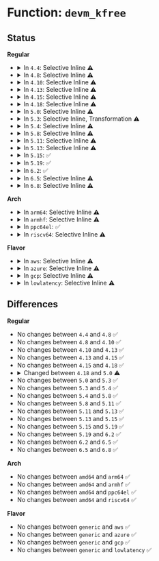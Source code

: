 # Function: <code>devm_kfree</code>

## Status
<b>Regular</b>
<ul>
<li>
<details>
<summary>In <code>4.4</code>: Selective Inline ⚠️</summary>

```c
void devm_kfree(struct device *dev, void *p);
```

**Collision:** Unique Global

**Inline:** Selective

**Transformation:** False

**Instances:**

```
In drivers/base/devres.c (ffffffff815501c0)
Location: drivers/base/devres.c:883
Inline: True
Direct callers:
  - drivers/base/component.c:component_match_realloc
  - drivers/base/regmap/regmap.c:devm_regmap_field_free
  - drivers/base/pinctrl.c:pinctrl_bind_pins
  - drivers/platform/chrome/cros_ec_proto.c:cros_ec_query_all
  - drivers/platform/chrome/cros_ec_proto.c:cros_ec_query_all
  - drivers/platform/chrome/cros_ec_proto.c:cros_ec_query_all
```
**Symbols:**

```
ffffffff815501c0-ffffffff81550201: devm_kfree (STB_GLOBAL)
```
</details>
</li>
<li>
<details>
<summary>In <code>4.8</code>: Selective Inline ⚠️</summary>

```c
void devm_kfree(struct device *dev, void *p);
```

**Collision:** Unique Global

**Inline:** Selective

**Transformation:** False

**Instances:**

```
In drivers/base/devres.c (ffffffff815a1fc0)
Location: drivers/base/devres.c:883
Inline: True
Direct callers:
  - block/badblocks.c:badblocks_exit
  - drivers/base/regmap/regmap.c:devm_regmap_field_free
  - drivers/base/pinctrl.c:pinctrl_bind_pins
  - drivers/platform/chrome/cros_ec_proto.c:cros_ec_query_all
  - drivers/platform/chrome/cros_ec_proto.c:cros_ec_query_all
  - drivers/platform/chrome/cros_ec_proto.c:cros_ec_query_all
```
**Symbols:**

```
ffffffff815a1fc0-ffffffff815a2001: devm_kfree (STB_GLOBAL)
```
</details>
</li>
<li>
<details>
<summary>In <code>4.10</code>: Selective Inline ⚠️</summary>

```c
void devm_kfree(struct device *dev, void *p);
```

**Collision:** Unique Global

**Inline:** Selective

**Transformation:** False

**Instances:**

```
In drivers/base/devres.c (ffffffff815d06e0)
Location: drivers/base/devres.c:884
Inline: True
Direct callers:
  - block/badblocks.c:badblocks_exit
  - drivers/base/regmap/regmap.c:devm_regmap_field_free
  - drivers/base/pinctrl.c:pinctrl_bind_pins
  - drivers/net/phy/phy_led_triggers.c:phy_led_triggers_register
  - drivers/platform/chrome/cros_ec_proto.c:cros_ec_query_all
  - drivers/platform/chrome/cros_ec_proto.c:cros_ec_query_all
  - drivers/platform/chrome/cros_ec_proto.c:cros_ec_query_all
```
**Symbols:**

```
ffffffff815d06e0-ffffffff815d0721: devm_kfree (STB_GLOBAL)
```
</details>
</li>
<li>
<details>
<summary>In <code>4.13</code>: Selective Inline ⚠️</summary>

```c
void devm_kfree(struct device *dev, void *p);
```

**Collision:** Unique Global

**Inline:** Selective

**Transformation:** False

**Instances:**

```
In drivers/base/devres.c (ffffffff815e4e70)
Location: drivers/base/devres.c:884
Inline: True
Direct callers:
  - block/badblocks.c:badblocks_exit
  - drivers/base/regmap/regmap.c:devm_regmap_field_free
  - drivers/base/pinctrl.c:pinctrl_bind_pins
  - drivers/net/phy/phy_led_triggers.c:phy_led_triggers_register
  - drivers/rtc/nvmem.c:rtc_nvmem_register
  - drivers/platform/chrome/cros_ec_proto.c:cros_ec_query_all
  - drivers/platform/chrome/cros_ec_proto.c:cros_ec_query_all
  - drivers/platform/chrome/cros_ec_proto.c:cros_ec_query_all
```
**Symbols:**

```
ffffffff815e4e70-ffffffff815e4ea2: devm_kfree (STB_GLOBAL)
```
</details>
</li>
<li>
<details>
<summary>In <code>4.15</code>: Selective Inline ⚠️</summary>

```c
void devm_kfree(struct device *dev, void *p);
```

**Collision:** Unique Global

**Inline:** Selective

**Transformation:** False

**Instances:**

```
In drivers/base/devres.c (ffffffff8164c150)
Location: drivers/base/devres.c:884
Inline: True
Direct callers:
  - block/badblocks.c:badblocks_exit
  - drivers/virtio/virtio_mmio.c:virtio_mmio_release_dev
  - drivers/base/regmap/regmap.c:devm_regmap_field_free
  - drivers/base/pinctrl.c:pinctrl_bind_pins
  - drivers/net/phy/phy_led_triggers.c:phy_led_triggers_register
  - drivers/net/phy/phy_led_triggers.c:phy_led_triggers_register
  - drivers/rtc/nvmem.c:rtc_nvmem_register
  - drivers/platform/chrome/cros_ec_proto.c:cros_ec_query_all
  - drivers/platform/chrome/cros_ec_proto.c:cros_ec_query_all
  - drivers/platform/chrome/cros_ec_proto.c:cros_ec_query_all
```
**Symbols:**

```
ffffffff8164c150-ffffffff8164c182: devm_kfree (STB_GLOBAL)
```
</details>
</li>
<li>
<details>
<summary>In <code>4.18</code>: Selective Inline ⚠️</summary>

```c
void devm_kfree(struct device *dev, void *p);
```

**Collision:** Unique Global

**Inline:** Selective

**Transformation:** False

**Instances:**

```
In drivers/base/devres.c (ffffffff81687760)
Location: drivers/base/devres.c:888
Inline: True
Direct callers:
  - block/badblocks.c:badblocks_exit
  - drivers/virtio/virtio_mmio.c:virtio_mmio_release_dev
  - drivers/base/regmap/regmap.c:devm_regmap_field_free
  - drivers/base/pinctrl.c:pinctrl_bind_pins
  - drivers/net/phy/phy_led_triggers.c:phy_led_triggers_register
  - drivers/net/phy/phy_led_triggers.c:phy_led_triggers_register
  - drivers/platform/chrome/cros_ec_proto.c:cros_ec_query_all
  - drivers/platform/chrome/cros_ec_proto.c:cros_ec_query_all
  - drivers/platform/chrome/cros_ec_proto.c:cros_ec_query_all
```
**Symbols:**

```
ffffffff81687760-ffffffff81687789: devm_kfree (STB_GLOBAL)
```
</details>
</li>
<li>
<details>
<summary>In <code>5.0</code>: Selective Inline ⚠️</summary>

```c
void devm_kfree(struct device *dev, const void *p);
```

**Collision:** Unique Global

**Inline:** Selective

**Transformation:** False

**Instances:**

```
In drivers/base/devres.c (ffffffff816a76d0)
Location: drivers/base/devres.c:918
Inline: True
Direct callers:
  - block/badblocks.c:badblocks_exit
  - drivers/virtio/virtio_mmio.c:virtio_mmio_release_dev
  - drivers/base/regmap/regmap.c:devm_regmap_field_free
  - drivers/base/pinctrl.c:pinctrl_bind_pins
  - drivers/net/phy/phy_led_triggers.c:phy_led_triggers_register
  - drivers/net/phy/phy_led_triggers.c:phy_led_triggers_register
  - drivers/rtc/sysfs.c:rtc_add_groups
  - drivers/platform/chrome/cros_ec_proto.c:cros_ec_query_all
  - drivers/platform/chrome/cros_ec_proto.c:cros_ec_query_all
  - drivers/platform/chrome/cros_ec_proto.c:cros_ec_query_all
```
**Symbols:**

```
ffffffff816a76d0-ffffffff816a770c: devm_kfree (STB_GLOBAL)
```
</details>
</li>
<li>
<details>
<summary>In <code>5.3</code>: Selective Inline, Transformation ⚠️</summary>

```c
void devm_kfree(struct device *dev, const void *p);
```

**Collision:** Unique Global

**Inline:** Selective

**Transformation:** True

**Instances:**

```
In drivers/base/devres.c (ffffffff816e099d)
Location: drivers/base/devres.c:940
Inline: True
Direct callers:
  - block/badblocks.c:badblocks_exit
  - drivers/virtio/virtio_mmio.c:virtio_mmio_release_dev
  - drivers/base/regmap/regmap.c:devm_regmap_field_free
  - drivers/base/pinctrl.c:pinctrl_bind_pins
  - drivers/net/phy/phy_led_triggers.c:phy_led_triggers_register
  - drivers/net/phy/phy_led_triggers.c:phy_led_triggers_register
  - drivers/rtc/sysfs.c:rtc_add_groups
  - drivers/platform/chrome/cros_ec_proto.c:cros_ec_query_all
  - drivers/platform/chrome/cros_ec_proto.c:cros_ec_query_all
  - drivers/platform/chrome/cros_ec_proto.c:cros_ec_query_all
  - drivers/devfreq/devfreq.c:devfreq_add_device
```
**Symbols:**

```
ffffffff816e099d-ffffffff816e09b0: devm_kfree.cold (STB_LOCAL)
ffffffff816e0840-ffffffff816e0885: devm_kfree (STB_GLOBAL)
```
</details>
</li>
<li>
<details>
<summary>In <code>5.4</code>: Selective Inline ⚠️</summary>

```c
void devm_kfree(struct device *dev, const void *p);
```

**Collision:** Unique Global

**Inline:** Selective

**Transformation:** False

**Instances:**

```
In drivers/base/devres.c (ffffffff81704a00)
Location: drivers/base/devres.c:940
Inline: True
Direct callers:
  - block/badblocks.c:badblocks_exit
  - drivers/virtio/virtio_mmio.c:virtio_mmio_release_dev
  - drivers/base/regmap/regmap.c:devm_regmap_field_free
  - drivers/base/pinctrl.c:pinctrl_bind_pins
  - drivers/net/phy/phy_led_triggers.c:phy_led_triggers_register
  - drivers/net/phy/phy_led_triggers.c:phy_led_triggers_register
  - drivers/rtc/sysfs.c:rtc_add_groups
  - drivers/platform/chrome/cros_ec_proto.c:cros_ec_query_all
  - drivers/platform/chrome/cros_ec_proto.c:cros_ec_query_all
  - drivers/platform/chrome/cros_ec_proto.c:cros_ec_query_all
  - drivers/devfreq/devfreq.c:devfreq_add_device
```
**Symbols:**

```
ffffffff81704a00-ffffffff81704a45: devm_kfree (STB_GLOBAL)
```
</details>
</li>
<li>
<details>
<summary>In <code>5.8</code>: Selective Inline ⚠️</summary>

```c
void devm_kfree(struct device *dev, const void *p);
```

**Collision:** Unique Global

**Inline:** Selective

**Transformation:** False

**Instances:**

```
In drivers/base/devres.c (ffffffff817bf090)
Location: drivers/base/devres.c:940
Inline: True
Direct callers:
  - block/badblocks.c:badblocks_exit
  - drivers/virtio/virtio_mmio.c:virtio_mmio_release_dev
  - drivers/base/regmap/regmap.c:devm_regmap_field_free
  - drivers/base/pinctrl.c:pinctrl_bind_pins
  - drivers/net/phy/phy_led_triggers.c:phy_led_triggers_register
  - drivers/net/phy/phy_led_triggers.c:phy_led_triggers_register
  - drivers/rtc/sysfs.c:rtc_add_groups
  - drivers/power/supply/power_supply_core.c:power_supply_put_battery_info
  - drivers/power/supply/power_supply_core.c:power_supply_put_battery_info
  - drivers/platform/chrome/cros_ec_proto.c:cros_ec_query_all
  - drivers/platform/chrome/cros_ec_proto.c:cros_ec_query_all
  - drivers/platform/chrome/cros_ec_proto.c:cros_ec_query_all
  - drivers/devfreq/devfreq.c:set_freq_table
```
**Symbols:**

```
ffffffff817bf090-ffffffff817bf153: devm_kfree (STB_GLOBAL)
```
</details>
</li>
<li>
<details>
<summary>In <code>5.11</code>: Selective Inline ⚠️</summary>

```c
void devm_kfree(struct device *dev, const void *p);
```

**Collision:** Unique Global

**Inline:** Selective

**Transformation:** False

**Instances:**

```
In drivers/base/devres.c (ffffffff817d3df0)
Location: drivers/base/devres.c:1056
Inline: True
Direct callers:
  - block/badblocks.c:badblocks_exit
  - drivers/virtio/virtio_mmio.c:virtio_mmio_release_dev
  - drivers/base/devres.c:devm_krealloc
  - drivers/base/pinctrl.c:pinctrl_bind_pins
  - drivers/net/phy/phy_led_triggers.c:phy_led_triggers_register
  - drivers/net/phy/phy_led_triggers.c:phy_led_triggers_register
  - drivers/rtc/sysfs.c:rtc_add_groups
  - drivers/power/supply/power_supply_core.c:power_supply_put_battery_info
  - drivers/power/supply/power_supply_core.c:power_supply_put_battery_info
  - drivers/platform/chrome/cros_ec_proto.c:cros_ec_query_all
  - drivers/platform/chrome/cros_ec_proto.c:cros_ec_query_all
  - drivers/platform/chrome/cros_ec_proto.c:cros_ec_query_all
  - drivers/devfreq/devfreq.c:set_freq_table
```
**Symbols:**

```
ffffffff817d3df0-ffffffff817d3eb9: devm_kfree (STB_GLOBAL)
```
</details>
</li>
<li>
<details>
<summary>In <code>5.13</code>: Selective Inline ⚠️</summary>

```c
void devm_kfree(struct device *dev, const void *p);
```

**Collision:** Unique Global

**Inline:** Selective

**Transformation:** False

**Instances:**

```
In drivers/base/devres.c (ffffffff817b7800)
Location: drivers/base/devres.c:1056
Inline: True
Direct callers:
  - block/badblocks.c:badblocks_exit
  - drivers/virtio/virtio_mmio.c:virtio_mmio_release_dev
  - drivers/base/devres.c:devm_krealloc
  - drivers/base/pinctrl.c:pinctrl_bind_pins
  - drivers/net/phy/phy_led_triggers.c:phy_led_triggers_register
  - drivers/net/phy/phy_led_triggers.c:phy_led_triggers_register
  - drivers/rtc/sysfs.c:rtc_add_groups
  - drivers/power/supply/power_supply_core.c:power_supply_put_battery_info
  - drivers/power/supply/power_supply_core.c:power_supply_put_battery_info
  - drivers/platform/chrome/cros_ec_proto.c:cros_ec_query_all
  - drivers/platform/chrome/cros_ec_proto.c:cros_ec_query_all
  - drivers/platform/chrome/cros_ec_proto.c:cros_ec_query_all
  - drivers/devfreq/devfreq.c:devfreq_add_device
```
**Symbols:**

```
ffffffff817b7800-ffffffff817b78c9: devm_kfree (STB_GLOBAL)
```
</details>
</li>
<li>
<details>
<summary>In <code>5.15</code>: ✅</summary>

```c
void devm_kfree(struct device *dev, const void *p);
```

**Collision:** Unique Global

**Inline:** No

**Transformation:** False

**Instances:**

```
In drivers/base/devres.c (ffffffff81840fb0)
Location: drivers/base/devres.c:1045
Inline: False
Direct callers:
  - block/badblocks.c:badblocks_exit
  - drivers/virtio/virtio_mmio.c:virtio_mmio_release_dev
  - drivers/base/devres.c:devm_krealloc
  - drivers/base/pinctrl.c:pinctrl_bind_pins
  - drivers/net/phy/phy_led_triggers.c:phy_led_triggers_register
  - drivers/net/phy/phy_led_triggers.c:phy_led_triggers_register
  - drivers/rtc/sysfs.c:rtc_add_groups
  - drivers/power/supply/power_supply_core.c:power_supply_put_battery_info
  - drivers/power/supply/power_supply_core.c:power_supply_put_battery_info
  - drivers/platform/chrome/cros_ec_proto.c:cros_ec_query_all
  - drivers/platform/chrome/cros_ec_proto.c:cros_ec_query_all
  - drivers/platform/chrome/cros_ec_proto.c:cros_ec_query_all
  - drivers/devfreq/devfreq.c:devfreq_add_device
```
**Symbols:**

```
ffffffff81840fb0-ffffffff81841008: devm_kfree (STB_GLOBAL)
```
</details>
</li>
<li>
<details>
<summary>In <code>5.19</code>: ✅</summary>

```c
void devm_kfree(struct device *dev, const void *p);
```

**Collision:** Unique Global

**Inline:** No

**Transformation:** False

**Instances:**

```
In drivers/base/devres.c (ffffffff81984340)
Location: drivers/base/devres.c:1045
Inline: False
Direct callers:
  - block/badblocks.c:badblocks_exit
  - drivers/virtio/virtio_mmio.c:virtio_mmio_release_dev
  - drivers/base/devres.c:devm_krealloc
  - drivers/base/pinctrl.c:pinctrl_bind_pins
  - drivers/net/phy/phy_led_triggers.c:phy_led_triggers_register
  - drivers/net/phy/phy_led_triggers.c:phy_led_triggers_register
  - drivers/rtc/sysfs.c:rtc_add_groups
  - drivers/power/supply/power_supply_core.c:power_supply_put_battery_info
  - drivers/power/supply/power_supply_core.c:power_supply_put_battery_info
  - drivers/power/supply/power_supply_core.c:power_supply_put_battery_info
  - drivers/platform/chrome/cros_ec_proto.c:cros_ec_query_all
  - drivers/platform/chrome/cros_ec_proto.c:cros_ec_query_all
  - drivers/platform/chrome/cros_ec_proto.c:cros_ec_query_all
  - drivers/devfreq/devfreq.c:devfreq_add_device
```
**Symbols:**

```
ffffffff81984340-ffffffff819843c1: devm_kfree (STB_GLOBAL)
```
</details>
</li>
<li>
<details>
<summary>In <code>6.2</code>: ✅</summary>

```c
void devm_kfree(struct device *dev, const void *p);
```

**Collision:** Unique Global

**Inline:** No

**Transformation:** False

**Instances:**

```
In drivers/base/devres.c (ffffffff81af2480)
Location: drivers/base/devres.c:1050
Inline: False
Direct callers:
  - block/badblocks.c:badblocks_exit
  - drivers/pci/p2pdma.c:pci_p2pdma_add_resource
  - drivers/virtio/virtio_mmio.c:virtio_mmio_release_dev
  - drivers/xen/grant-dma-ops.c:xen_virtio_restricted_mem_acc
  - drivers/base/devres.c:devm_krealloc
  - drivers/base/pinctrl.c:pinctrl_bind_pins
  - drivers/net/phy/phy_led_triggers.c:phy_led_triggers_register
  - drivers/net/phy/phy_led_triggers.c:phy_led_triggers_register
  - drivers/rtc/sysfs.c:rtc_add_groups
  - drivers/power/supply/power_supply_core.c:power_supply_put_battery_info
  - drivers/power/supply/power_supply_core.c:power_supply_put_battery_info
  - drivers/power/supply/power_supply_core.c:power_supply_put_battery_info
  - drivers/platform/chrome/cros_ec_proto.c:cros_ec_query_all
  - drivers/platform/chrome/cros_ec_proto.c:cros_ec_query_all
  - drivers/platform/chrome/cros_ec_proto.c:cros_ec_query_all
  - drivers/devfreq/devfreq.c:devfreq_add_device
```
**Symbols:**

```
ffffffff81af2480-ffffffff81af2501: devm_kfree (STB_GLOBAL)
```
</details>
</li>
<li>
<details>
<summary>In <code>6.5</code>: Selective Inline ⚠️</summary>

```c
void devm_kfree(struct device *dev, const void *p);
```

**Collision:** Unique Global

**Inline:** Selective

**Transformation:** False

**Instances:**

```
In drivers/base/devres.c (ffffffff81b40630)
Location: drivers/base/devres.c:1051
Inline: True
Direct callers:
  - block/badblocks.c:badblocks_exit
  - drivers/pci/p2pdma.c:pci_p2pdma_add_resource
  - drivers/xen/grant-dma-ops.c:xen_virtio_restricted_mem_acc
  - drivers/char/tpm/eventlog/acpi.c:tpm_read_log_acpi
  - drivers/char/tpm/eventlog/efi.c:tpm_read_log_efi
  - drivers/base/devres.c:devm_krealloc
  - drivers/base/pinctrl.c:pinctrl_bind_pins
  - drivers/net/phy/phy_led_triggers.c:phy_led_triggers_register
  - drivers/net/phy/phy_led_triggers.c:phy_led_triggers_register
  - drivers/rtc/sysfs.c:rtc_add_groups
  - drivers/power/supply/power_supply_core.c:power_supply_put_battery_info
  - drivers/power/supply/power_supply_core.c:power_supply_put_battery_info
  - drivers/power/supply/power_supply_core.c:power_supply_put_battery_info
  - drivers/platform/x86/intel/pmc/core_ssram.c:pmc_core_ssram_get_pmc
  - drivers/platform/chrome/cros_ec_proto.c:cros_ec_query_all
  - drivers/platform/chrome/cros_ec_proto.c:cros_ec_query_all
  - drivers/platform/chrome/cros_ec_proto.c:cros_ec_query_all
  - drivers/devfreq/devfreq.c:devfreq_add_device
```
**Symbols:**

```
ffffffff81b40630-ffffffff81b406b1: devm_kfree (STB_GLOBAL)
```
</details>
</li>
<li>
<details>
<summary>In <code>6.8</code>: Selective Inline ⚠️</summary>

```c
void devm_kfree(struct device *dev, const void *p);
```

**Collision:** Unique Global

**Inline:** Selective

**Transformation:** False

**Instances:**

```
In drivers/base/devres.c (ffffffff81b984d0)
Location: drivers/base/devres.c:1051
Inline: True
Direct callers:
  - block/badblocks.c:badblocks_exit
  - drivers/pci/p2pdma.c:pci_p2pdma_add_resource
  - drivers/pci/p2pdma.c:pci_p2pdma_add_resource
  - drivers/xen/grant-dma-ops.c:xen_virtio_restricted_mem_acc
  - drivers/char/tpm/eventlog/acpi.c:tpm_read_log_acpi
  - drivers/char/tpm/eventlog/efi.c:tpm_read_log_efi
  - drivers/base/devres.c:devm_krealloc
  - drivers/base/pinctrl.c:pinctrl_bind_pins
  - drivers/gpu/drm/bridge/panel.c:drmm_drm_panel_bridge_release
  - drivers/gpu/drm/bridge/panel.c:devm_drm_panel_bridge_release
  - drivers/net/phy/phy_led_triggers.c:phy_led_triggers_register
  - drivers/net/phy/phy_led_triggers.c:phy_led_triggers_register
  - drivers/rtc/sysfs.c:rtc_add_groups
  - drivers/power/supply/power_supply_core.c:power_supply_put_battery_info
  - drivers/power/supply/power_supply_core.c:power_supply_put_battery_info
  - drivers/power/supply/power_supply_core.c:power_supply_put_battery_info
  - drivers/platform/chrome/cros_ec_proto.c:cros_ec_query_all
  - drivers/platform/chrome/cros_ec_proto.c:cros_ec_query_all
  - drivers/platform/chrome/cros_ec_proto.c:cros_ec_query_all
  - drivers/devfreq/devfreq.c:devfreq_add_device
```
**Symbols:**

```
ffffffff81b984d0-ffffffff81b98551: devm_kfree (STB_GLOBAL)
```
</details>
</li>
</ul>
<b>Arch</b>
<ul>
<li>
<details>
<summary>In <code>arm64</code>: Selective Inline ⚠️</summary>

```c
void devm_kfree(struct device *dev, const void *p);
```

**Collision:** Unique Global

**Inline:** Selective

**Transformation:** False

**Instances:**

```
In drivers/base/devres.c (ffff8000108f07c0)
Location: drivers/base/devres.c:940
Inline: True
Direct callers:
  - block/badblocks.c:badblocks_exit
  - drivers/bus/fsl-mc/mc-io.c:fsl_destroy_mc_io
  - drivers/bus/fsl-mc/dprc-driver.c:dprc_scan_objects
  - drivers/bus/fsl-mc/fsl-mc-allocator.c:fsl_mc_cleanup_all_resource_pools
  - drivers/pinctrl/core.c:pinctrl_generic_remove_group
  - drivers/pinctrl/pinmux.c:pinmux_generic_remove_function
  - drivers/pinctrl/pinctrl-rockchip.c:rockchip_dt_node_to_map
  - drivers/pinctrl/pinctrl-single.c:pcs_dt_node_to_map
  - drivers/pinctrl/pinctrl-single.c:pcs_dt_node_to_map
  - drivers/pinctrl/pinctrl-single.c:pcs_parse_bits_in_pinctrl_entry
  - drivers/pinctrl/pinctrl-single.c:pcs_parse_bits_in_pinctrl_entry
  - drivers/pinctrl/pinctrl-single.c:pcs_parse_bits_in_pinctrl_entry
  - drivers/pinctrl/pinctrl-single.c:pcs_parse_one_pinctrl_entry
  - drivers/pinctrl/pinctrl-single.c:pcs_parse_one_pinctrl_entry
  - drivers/pinctrl/pinctrl-single.c:pcs_parse_one_pinctrl_entry
  - drivers/pinctrl/pinctrl-single.c:pcs_dt_free_map
  - drivers/pci/controller/pcie-mediatek.c:mtk_pcie_port_free
  - drivers/virtio/virtio_mmio.c:virtio_mmio_release_dev
  - drivers/tty/serial/8250/8250_mtk.c:mtk8250_set_termios
  - drivers/iommu/arm-smmu-impl.c:arm_smmu_impl_init
  - drivers/base/regmap/regmap.c:devm_regmap_field_free
  - drivers/base/pinctrl.c:pinctrl_bind_pins
  - drivers/ata/libahci.c:ahci_port_start
  - drivers/net/phy/phy_led_triggers.c:phy_led_triggers_register
  - drivers/net/phy/phy_led_triggers.c:phy_led_triggers_register
  - drivers/net/phy/mdio-mux.c:mdio_mux_init
  - drivers/net/phy/mdio-mux.c:mdio_mux_init
  - drivers/net/phy/mdio-mux.c:mdio_mux_init
  - drivers/rtc/sysfs.c:rtc_add_groups
  - drivers/power/supply/power_supply_core.c:power_supply_get_battery_info
  - drivers/power/supply/power_supply_core.c:power_supply_get_battery_info
  - drivers/thermal/armada_thermal.c:armada_thermal_probe
  - drivers/platform/chrome/cros_ec_proto.c:cros_ec_query_all
  - drivers/platform/chrome/cros_ec_proto.c:cros_ec_query_all
  - drivers/platform/chrome/cros_ec_proto.c:cros_ec_query_all
  - drivers/devfreq/devfreq.c:devfreq_add_device
  - drivers/perf/xgene_pmu.c:acpi_pmu_dev_add
```
**Symbols:**

```
ffff8000108f07c0-ffff8000108f0834: devm_kfree (STB_GLOBAL)
```
</details>
</li>
<li>
<details>
<summary>In <code>armhf</code>: Selective Inline ⚠️</summary>

```c
void devm_kfree(struct device *dev, const void *p);
```

**Collision:** Unique Global

**Inline:** Selective

**Transformation:** False

**Instances:**

```
In drivers/base/devres.c (c09ddc28)
Location: drivers/base/devres.c:940
Inline: True
Direct callers:
  - block/badblocks.c:badblocks_exit
  - drivers/pinctrl/core.c:pinctrl_generic_remove_group
  - drivers/pinctrl/pinmux.c:pinmux_generic_remove_function
  - drivers/pinctrl/pinctrl-rockchip.c:rockchip_dt_node_to_map
  - drivers/pinctrl/pinctrl-single.c:pcs_dt_node_to_map
  - drivers/pinctrl/pinctrl-single.c:pcs_dt_node_to_map
  - drivers/pinctrl/pinctrl-single.c:pcs_dt_node_to_map
  - drivers/pinctrl/pinctrl-single.c:pcs_dt_node_to_map
  - drivers/pinctrl/pinctrl-single.c:pcs_dt_node_to_map
  - drivers/pinctrl/pinctrl-single.c:pcs_dt_node_to_map
  - drivers/pinctrl/pinctrl-single.c:pcs_dt_node_to_map
  - drivers/pinctrl/pinctrl-single.c:pcs_dt_node_to_map
  - drivers/pinctrl/pinctrl-single.c:pcs_dt_node_to_map
  - drivers/pinctrl/pinctrl-single.c:pcs_dt_free_map
  - drivers/pinctrl/ti/pinctrl-ti-iodelay.c:ti_iodelay_dt_node_to_map
  - drivers/pinctrl/ti/pinctrl-ti-iodelay.c:ti_iodelay_dt_node_to_map
  - drivers/pinctrl/ti/pinctrl-ti-iodelay.c:ti_iodelay_dt_node_to_map
  - drivers/pinctrl/ti/pinctrl-ti-iodelay.c:ti_iodelay_dt_node_to_map
  - drivers/pci/controller/pci-mvebu.c:mvebu_pcie_probe
  - drivers/pci/controller/pci-mvebu.c:mvebu_pcie_probe
  - drivers/pci/controller/pci-tegra.c:tegra_pcie_get_regulators
  - drivers/pci/controller/pci-tegra.c:tegra_pcie_port_free
  - drivers/pci/controller/pcie-mediatek.c:mtk_pcie_port_free
  - drivers/virtio/virtio_mmio.c:virtio_mmio_release_dev
  - drivers/tty/serial/8250/8250_mtk.c:mtk8250_set_termios
  - drivers/iommu/tegra-smmu.c:tegra_smmu_device_group
  - drivers/base/regmap/regmap.c:devm_regmap_field_free
  - drivers/base/pinctrl.c:pinctrl_bind_pins
  - drivers/ata/libahci.c:ahci_port_start
  - drivers/net/phy/phy_led_triggers.c:phy_led_triggers_register
  - drivers/net/phy/phy_led_triggers.c:phy_led_triggers_register
  - drivers/net/ethernet/ti/davinci_cpdma.c:cpdma_chan_destroy
  - drivers/net/ethernet/ti/davinci_cpdma.c:cpdma_chan_create
  - drivers/usb/musb/musb_core.c:musb_queue_resume_work
  - drivers/usb/musb/musb_core.c:musb_run_resume_work
  - drivers/rtc/sysfs.c:rtc_add_groups
  - drivers/i2c/busses/i2c-imx.c:i2c_imx_probe
  - drivers/power/supply/power_supply_core.c:power_supply_get_battery_info
  - drivers/power/supply/power_supply_core.c:power_supply_get_battery_info
  - drivers/thermal/armada_thermal.c:armada_thermal_probe
  - drivers/firmware/tegra/bpmp.c:tegra_bpmp_free_mrq
  - drivers/platform/chrome/cros_ec_proto.c:cros_ec_query_all
  - drivers/platform/chrome/cros_ec_proto.c:cros_ec_query_all
  - drivers/platform/chrome/cros_ec_proto.c:cros_ec_query_all
  - drivers/mailbox/tegra-hsp.c:tegra_hsp_probe
  - drivers/devfreq/devfreq.c:devfreq_add_device
  - drivers/memory/of_memory.c:of_get_ddr_timings
  - drivers/memory/of_memory.c:of_get_min_tck
  - sound/soc/soc-dapm.c:snd_soc_dapm_new_dai
  - sound/soc/soc-dapm.c:snd_soc_dapm_new_dai
```
**Symbols:**

```
c09ddc28-c09ddc9c: devm_kfree (STB_GLOBAL)
```
</details>
</li>
<li>
<details>
<summary>In <code>ppc64el</code>: ✅</summary>

```c
void devm_kfree(struct device *dev, const void *p);
```

**Collision:** Unique Global

**Inline:** No

**Transformation:** False

**Instances:**

```
In drivers/base/devres.c (c000000000989c10)
Location: drivers/base/devres.c:940
Inline: False
Direct callers:
  - block/badblocks.c:badblocks_exit
  - drivers/pinctrl/core.c:pinctrl_generic_remove_group
  - drivers/pinctrl/pinmux.c:pinmux_generic_remove_function
  - drivers/pinctrl/pinctrl-single.c:pcs_dt_node_to_map
  - drivers/pinctrl/pinctrl-single.c:pcs_dt_node_to_map
  - drivers/pinctrl/pinctrl-single.c:pcs_dt_node_to_map
  - drivers/pinctrl/pinctrl-single.c:pcs_dt_node_to_map
  - drivers/pinctrl/pinctrl-single.c:pcs_dt_node_to_map
  - drivers/pinctrl/pinctrl-single.c:pcs_dt_node_to_map
  - drivers/pinctrl/pinctrl-single.c:pcs_dt_node_to_map
  - drivers/pinctrl/pinctrl-single.c:pcs_dt_node_to_map
  - drivers/pinctrl/pinctrl-single.c:pcs_dt_free_map
  - drivers/virtio/virtio_mmio.c:virtio_mmio_release_dev
  - drivers/base/regmap/regmap.c:devm_regmap_field_free
  - drivers/base/pinctrl.c:pinctrl_bind_pins
  - drivers/net/phy/phy_led_triggers.c:phy_led_triggers_register
  - drivers/net/phy/phy_led_triggers.c:phy_led_triggers_register
  - drivers/rtc/sysfs.c:rtc_add_groups
  - drivers/power/supply/power_supply_core.c:power_supply_get_battery_info
  - drivers/power/supply/power_supply_core.c:power_supply_get_battery_info
  - drivers/devfreq/devfreq.c:devfreq_add_device
```
**Symbols:**

```
c000000000989c10-c000000000989c84: devm_kfree (STB_GLOBAL)
```
</details>
</li>
<li>
<details>
<summary>In <code>riscv64</code>: Selective Inline ⚠️</summary>

```c
void devm_kfree(struct device *dev, const void *p);
```

**Collision:** Unique Global

**Inline:** Selective

**Transformation:** False

**Instances:**

```
In drivers/base/devres.c (ffffffe000582da6)
Location: drivers/base/devres.c:940
Inline: True
Direct callers:
  - block/badblocks.c:badblocks_exit
  - drivers/pinctrl/core.c:pinctrl_generic_remove_group
  - drivers/pinctrl/pinmux.c:pinmux_generic_remove_function
  - drivers/pinctrl/pinctrl-single.c:pcs_dt_node_to_map
  - drivers/pinctrl/pinctrl-single.c:pcs_dt_node_to_map
  - drivers/pinctrl/pinctrl-single.c:pcs_dt_node_to_map
  - drivers/pinctrl/pinctrl-single.c:pcs_dt_node_to_map
  - drivers/pinctrl/pinctrl-single.c:pcs_dt_node_to_map
  - drivers/pinctrl/pinctrl-single.c:pcs_dt_node_to_map
  - drivers/pinctrl/pinctrl-single.c:pcs_dt_node_to_map
  - drivers/pinctrl/pinctrl-single.c:pcs_dt_node_to_map
  - drivers/pinctrl/pinctrl-single.c:pcs_dt_free_map
  - drivers/virtio/virtio_mmio.c:virtio_mmio_release_dev
  - drivers/base/regmap/regmap.c:devm_regmap_field_free
  - drivers/base/pinctrl.c:pinctrl_bind_pins
  - drivers/net/phy/phy_led_triggers.c:phy_led_triggers_register
  - drivers/net/phy/phy_led_triggers.c:phy_led_triggers_register
  - drivers/rtc/sysfs.c:rtc_add_groups
  - drivers/power/supply/power_supply_core.c:power_supply_get_battery_info
  - drivers/power/supply/power_supply_core.c:power_supply_get_battery_info
  - drivers/devfreq/devfreq.c:devfreq_add_device
```
**Symbols:**

```
ffffffe000582da6-ffffffe000582e0e: devm_kfree (STB_GLOBAL)
```
</details>
</li>
</ul>
<b>Flavor</b>
<ul>
<li>
<details>
<summary>In <code>aws</code>: Selective Inline ⚠️</summary>

```c
void devm_kfree(struct device *dev, const void *p);
```

**Collision:** Unique Global

**Inline:** Selective

**Transformation:** False

**Instances:**

```
In drivers/base/devres.c (ffffffff816ca150)
Location: drivers/base/devres.c:940
Inline: True
Direct callers:
  - block/badblocks.c:badblocks_exit
  - drivers/virtio/virtio_mmio.c:virtio_mmio_release_dev
  - drivers/base/regmap/regmap.c:devm_regmap_field_free
  - drivers/base/pinctrl.c:pinctrl_bind_pins
  - drivers/net/phy/phy_led_triggers.c:phy_led_triggers_register
  - drivers/net/phy/phy_led_triggers.c:phy_led_triggers_register
  - drivers/rtc/sysfs.c:rtc_add_groups
  - drivers/platform/chrome/cros_ec_proto.c:cros_ec_query_all
  - drivers/platform/chrome/cros_ec_proto.c:cros_ec_query_all
  - drivers/platform/chrome/cros_ec_proto.c:cros_ec_query_all
  - drivers/devfreq/devfreq.c:devfreq_add_device
```
**Symbols:**

```
ffffffff816ca150-ffffffff816ca195: devm_kfree (STB_GLOBAL)
```
</details>
</li>
<li>
<details>
<summary>In <code>azure</code>: Selective Inline ⚠️</summary>

```c
void devm_kfree(struct device *dev, const void *p);
```

**Collision:** Unique Global

**Inline:** Selective

**Transformation:** False

**Instances:**

```
In drivers/base/devres.c (ffffffff816a5480)
Location: drivers/base/devres.c:940
Inline: True
Direct callers:
  - block/badblocks.c:badblocks_exit
  - drivers/acpi/nfit/core.c:acpi_nfit_init_interleave_set
  - drivers/acpi/nfit/core.c:acpi_nfit_init_interleave_set
  - drivers/virtio/virtio_mmio.c:virtio_mmio_release_dev
  - drivers/base/regmap/regmap.c:devm_regmap_field_free
  - drivers/base/pinctrl.c:pinctrl_bind_pins
  - drivers/rtc/sysfs.c:rtc_add_groups
  - drivers/devfreq/devfreq.c:devfreq_add_device
```
**Symbols:**

```
ffffffff816a5480-ffffffff816a54c5: devm_kfree (STB_GLOBAL)
```
</details>
</li>
<li>
<details>
<summary>In <code>gcp</code>: Selective Inline ⚠️</summary>

```c
void devm_kfree(struct device *dev, const void *p);
```

**Collision:** Unique Global

**Inline:** Selective

**Transformation:** False

**Instances:**

```
In drivers/base/devres.c (ffffffff816f86c0)
Location: drivers/base/devres.c:940
Inline: True
Direct callers:
  - block/badblocks.c:badblocks_exit
  - drivers/virtio/virtio_mmio.c:virtio_mmio_release_dev
  - drivers/base/regmap/regmap.c:devm_regmap_field_free
  - drivers/base/pinctrl.c:pinctrl_bind_pins
  - drivers/net/phy/phy_led_triggers.c:phy_led_triggers_register
  - drivers/net/phy/phy_led_triggers.c:phy_led_triggers_register
  - drivers/rtc/sysfs.c:rtc_add_groups
  - drivers/platform/chrome/cros_ec_proto.c:cros_ec_query_all
  - drivers/platform/chrome/cros_ec_proto.c:cros_ec_query_all
  - drivers/platform/chrome/cros_ec_proto.c:cros_ec_query_all
  - drivers/devfreq/devfreq.c:devfreq_add_device
```
**Symbols:**

```
ffffffff816f86c0-ffffffff816f8705: devm_kfree (STB_GLOBAL)
```
</details>
</li>
<li>
<details>
<summary>In <code>lowlatency</code>: Selective Inline ⚠️</summary>

```c
void devm_kfree(struct device *dev, const void *p);
```

**Collision:** Unique Global

**Inline:** Selective

**Transformation:** False

**Instances:**

```
In drivers/base/devres.c (ffffffff81712f60)
Location: drivers/base/devres.c:940
Inline: True
Direct callers:
  - block/badblocks.c:badblocks_exit
  - drivers/virtio/virtio_mmio.c:virtio_mmio_release_dev
  - drivers/base/regmap/regmap.c:devm_regmap_field_free
  - drivers/base/pinctrl.c:pinctrl_bind_pins
  - drivers/net/phy/phy_led_triggers.c:phy_led_triggers_register
  - drivers/net/phy/phy_led_triggers.c:phy_led_triggers_register
  - drivers/rtc/sysfs.c:rtc_add_groups
  - drivers/platform/chrome/cros_ec_proto.c:cros_ec_query_all
  - drivers/platform/chrome/cros_ec_proto.c:cros_ec_query_all
  - drivers/platform/chrome/cros_ec_proto.c:cros_ec_query_all
  - drivers/devfreq/devfreq.c:devfreq_add_device
```
**Symbols:**

```
ffffffff81712f60-ffffffff81712fa5: devm_kfree (STB_GLOBAL)
```
</details>
</li>
</ul>

## Differences
<b>Regular</b>
<ul>
<li>
No changes between <code>4.4</code> and <code>4.8</code> ✅
</li>
<li>
No changes between <code>4.8</code> and <code>4.10</code> ✅
</li>
<li>
No changes between <code>4.10</code> and <code>4.13</code> ✅
</li>
<li>
No changes between <code>4.13</code> and <code>4.15</code> ✅
</li>
<li>
No changes between <code>4.15</code> and <code>4.18</code> ✅
</li>
<li>
<details>
<summary>Changed between <code>4.18</code> and <code>5.0</code> ⚠️</summary>
<ul>
<li>
<b>Param type changed. </b>
<code>void *p</code> ➡️ <code>const void *p</code>
</li>
</ul>
</details>
</li>
<li>
No changes between <code>5.0</code> and <code>5.3</code> ✅
</li>
<li>
No changes between <code>5.3</code> and <code>5.4</code> ✅
</li>
<li>
No changes between <code>5.4</code> and <code>5.8</code> ✅
</li>
<li>
No changes between <code>5.8</code> and <code>5.11</code> ✅
</li>
<li>
No changes between <code>5.11</code> and <code>5.13</code> ✅
</li>
<li>
No changes between <code>5.13</code> and <code>5.15</code> ✅
</li>
<li>
No changes between <code>5.15</code> and <code>5.19</code> ✅
</li>
<li>
No changes between <code>5.19</code> and <code>6.2</code> ✅
</li>
<li>
No changes between <code>6.2</code> and <code>6.5</code> ✅
</li>
<li>
No changes between <code>6.5</code> and <code>6.8</code> ✅
</li>
</ul>
<b>Arch</b>
<ul>
<li>
No changes between <code>amd64</code> and <code>arm64</code> ✅
</li>
<li>
No changes between <code>amd64</code> and <code>armhf</code> ✅
</li>
<li>
No changes between <code>amd64</code> and <code>ppc64el</code> ✅
</li>
<li>
No changes between <code>amd64</code> and <code>riscv64</code> ✅
</li>
</ul>
<b>Flavor</b>
<ul>
<li>
No changes between <code>generic</code> and <code>aws</code> ✅
</li>
<li>
No changes between <code>generic</code> and <code>azure</code> ✅
</li>
<li>
No changes between <code>generic</code> and <code>gcp</code> ✅
</li>
<li>
No changes between <code>generic</code> and <code>lowlatency</code> ✅
</li>
</ul>
